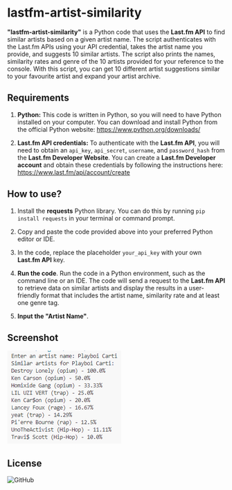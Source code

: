 # lastfm-artist-similarity


**"lastfm-artist-similarity"** is a Python code that uses the **Last.fm API** to find similar artists based on a given artist name. The script authenticates with the Last.fm APIs using your API credential, takes the artist name you provide, and suggests 10 similar artists. The script also prints the names, similarity rates and genre of the 10 artists provided for your reference to the console. With this script, you can get 10 different artist suggestions similar to your favourite artist and expand your artist archive.



## Requirements


1. **Python:** This code is written in Python, so you will need to have Python installed on your computer. You can download and install Python from the official Python website: https://www.python.org/downloads/

2. **Last.fm API credentials:** To authenticate with the **Last.fm API**, you will need to obtain an `api_key`, `api_secret`, `username`, and `password_hash` from the **Last.fm Developer Website**. You can create a **Last.fm Developer account** and obtain these credentials by following the instructions here: https://www.last.fm/api/account/create



## How to use?


1. Install the **requests** Python library. You can do this by running `pip install requests` in your terminal or command prompt.

2. Copy and paste the code provided above into your preferred Python editor or IDE.

3. In the code, replace the placeholder `your_api_key` with your own **Last.fm API** key.

4. **Run the code**. Run the code in a Python environment, such as the command line or an IDE. The code will send a request to the **Last.fm API** to retrieve data on similar artists and display the results in a user-friendly format that includes the artist name, similarity rate and at least one genre tag.

5. **Input the "Artist Name"**.



## Screenshot

![Screenshot](https://github.com/Hamrion/lastfm-artist-similarity/blob/main/screenshot.png?raw=true)

## License


![GitHub](https://img.shields.io/github/license/Hamrion/lastfm-artist-similarity)
